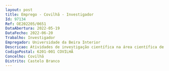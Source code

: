 ```yaml
--- 
layout: post
title: Emprego - Covilhã - Investigador
Id: 97134
Ref: OE202205/0651
DataAbertura: 2022-05-19
DataFecho: 2022-06-20
Trabalho: Investigador
Empregador: Universidade da Beira Interior
Descricao: Atividades de investigação científica na área científica de Engenharias e Tecnologias, nas sub áreas de Engenharia Mecânica e Sistemas de Engenharia, no Centro de Investigação C MAST   Center for Mechanical and Aerospace Sciences and Technology da Universidade da Beira Interior, nomeadamente as relacionadas com o fabrico, caracterização e modelação de compósitos nano estruturados multifuncionais com matriz polimérica e ou cerâmica.
CodigoPostal: 6201-001 COVILHÃ
Concelho: Covilhã
Distrito: Castelo Branco
--- 
```

